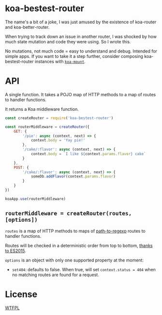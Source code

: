 # koa-bestest-router

The name's a bit of a joke, I was just amused by the existence of koa-router and koa-better-router.

When trying to track down an issue in another router, I was shocked by how much state mutation and code they were using.  So I wrote this.

No mutations, not much code = easy to understand and debug.  Intended for simple apps.  If you want to take it a step further, consider composing koa-bestest-router instances with [`koa-mount`](https://github.com/koajs/mount).

# API

A single function.  It takes a POJO map of HTTP methods to a map of routes to handler functions.

It returns a Koa middleware function.

```js
const createRouter = require('koa-bestest-router')

const routerMiddleware = createRouter({
	GET: {
		'/pie': async (context, next) => {
			context.body = 'Yay pie!'
		},
		'/cake/:flavor': async (context, next) => {
			context.body = `I like ${context.params.flavor} cake`
		}
	},
	POST: {
		'/cake/:flavor': async (context, next) => {
			someDb.addFlavor(context.params.flavor)
		}
	}
})

koaApp.use(routerMiddleware)
```

## `routerMiddleware = createRouter(routes, [options])`

`routes` is a map of HTTP methods to maps of [path-to-regexp](https://github.com/pillarjs/path-to-regexp) routes to handler functions.

Routes will be checked in a deterministic order from top to bottom, [thanks to ES2015](http://stackoverflow.com/questions/30076219/does-es6-introduce-a-well-defined-order-of-enumeration-for-object-properties).

`options` is an object with only one supported property at the moment:

- `set404`: defaults to false.  When true, will set `context.status = 404` when no matching routes are found for a request.

# License

[WTFPL](http://wtfpl2.com)
